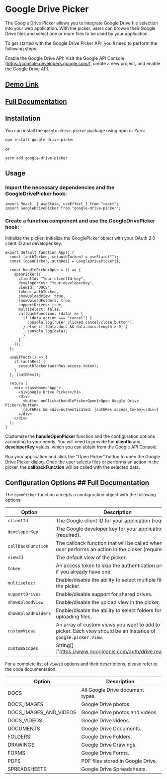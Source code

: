 # Google Drive Picker

 The Google Drive Picker allows you to integrate Google Drive file selection into your web application. With the picker, users can browse their Google Drive files and select one or more files to be used by your application.

To get started with the Google Drive Picker API, you'll need to perform the following steps:

Enable the Google Drive API: Visit the Google API Console (https://console.developers.google.com/), create a new project, and enable the Google Drive API.



## [Demo Link](https://codesandbox.io/s/google-drive-picker-drfv2t?file=/src/App.tsx)
## [Full Documentation](https://gist.github.com/Sivamani-18/4d4ff56006d85b48cd63b5928ec7fc66)
## Installation

You can install the `google-drive-picker` package using npm or Yarn:

```shell
npm install google-drive-picker
```
or

```shell
yarn add google-drive-picker
```

## Usage

### Import the necessary dependencies and the **__GoogleDrivePicker__** hook:

```shell
import React, { useState, useEffect } from "react";
import GoogleDrivePicker from "google-drive-picker";
```

### Create a function component and use the **__GoogleDrivePicker__** hook:

Initialize the picker: Initialize the GooglePicker object with your OAuth 2.0 client ID and developer key:

```shell
export default function App() {
  const [authTocken, setauthTocken] = useState("");
  const [openPicker, authRes] = GoogleDrivePicker();

  const handlePickerOpen = () => {
    openPicker({
      clientId: "Your-clientId-key",
      developerKey: "Your-developerKey",
      viewId: "DOCS",
      token: authTocken,
      showUploadView: true,
      showUploadFolders: true,
      supportDrives: true,
      multiselect: false,
      callbackFunction: (data) => {
        if (data.action === "cancel") {
          console.log("User clicked cancel/close button");
        } else if (data.docs && data.docs.length > 0) {
          console.log(data);
        }
      }
    });
  };

  useEffect(() => {
    if (authRes) {
      setauthTocken(authRes.access_token);
    }
  }, [authRes]);

  return (
    <div className="App">
      <h1>Google Drive Picker</h1>
      <div>
        <button onClick={handlePickerOpen}>Open Google Drive Picker</button>
        {authRes && <div>Authenticated: {authRes.access_token}</div>}
      </div>
    </div>
  );
}

```
Customize the **__handleOpenPicker__** function and the configuration options according to your needs. You will need to provide the **__clientId__** and **__developerKey__** values, which you can obtain from the Google API Console.

Run your application and click the "Open Picker" button to open the Google Drive Picker dialog. Once the user selects files or performs an action in the picker, the **__callbackFunction__** will be called with the selected data.

## Configuration Options ## [Full Documentation](https://gist.github.com/Sivamani-18/4d4ff56006d85b48cd63b5928ec7fc66)

The `openPicker` function accepts a configuration object with the following options:

| Option              | Description                                                                                                      |
| ------------------- | ---------------------------------------------------------------------------------------------------------------- |
| `clientId`          | The Google client ID for your application (required).                                                             |
| `developerKey`      | The Google developer key for your application (required).                                                         |
| `callbackFunction`  | The callback function that will be called when the user performs an action in the picker (required).             |
| `viewId`            | The default view of the picker.                                                                                  |
| `token`             | An access token to skip the authentication process if you already have one.                                      |
| `multiselect`       | Enable/disable the ability to select multiple files in the picker.                                                |
| `supportDrives`     | Enable/disable support for shared drives.                                                                        |
| `showUploadView`    | Enable/disable the upload view in the picker.                                                                    |
| `showUploadFolders` | Enable/disable the ability to select folders for uploading files.                                                |
| `customViews`       | An array of custom views you want to add to the picker. Each view should be an instance of `google.picker.View`. |
| `customScopes`       | String[] ['https://www.googleapis.com/auth/drive.readonly']. |

For a complete list of `viewId` options and their descriptions, please refer to the code documentation.

| Option                  | Description                                       |
| ----------------------- | ------------------------------------------------- |
| DOCS                    | All Google Drive document types.                  |
| DOCS_IMAGES             | Google Drive photos.                              |
| DOCS_IMAGES_AND_VIDEOS  | Google Drive photos and videos.                   |
| DOCS_VIDEOS             | Google Drive videos.                              |
| DOCUMENTS               | Google Drive Documents.                           |
| FOLDERS                 | Google Drive Folders.                             |
| DRAWINGS                | Google Drive Drawings.                            |
| FORMS                   | Google Drive Forms.                               |
| PDFS                    | PDF files stored in Google Drive.                 |
| SPREADSHEETS            | Google Drive Spreadsheets.                        |



